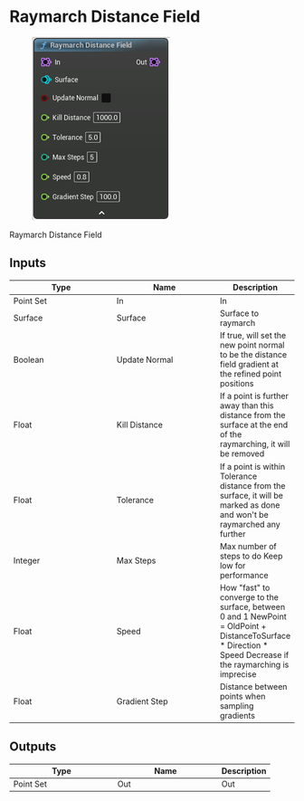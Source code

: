 # Raymarch Distance Field

<div align="left" data-full-width="false">

<figure><img src="Raymarch_Distance_Field.png" alt=""><figcaption></figcaption></figure>

</div>

Raymarch Distance Field

## Inputs

<table>
<thead><tr><th width="170">Type</th><th width="170">Name</th><th>Description</th></tr></thead>
<tbody>
<tr><td>Point Set</td><td>In</td><td>In</td></tr>
<tr><td>Surface</td><td>Surface</td><td>Surface to raymarch</td></tr>
<tr><td>Boolean</td><td>Update Normal</td><td>If true, will set the new point normal to be the distance field gradient
at the refined point positions</td></tr>
<tr><td>Float</td><td>Kill Distance</td><td>If a point is further away than this distance from the surface
at the end of the raymarching, it will be removed</td></tr>
<tr><td>Float</td><td>Tolerance</td><td>If a point is within Tolerance distance from the surface,
it will be marked as done and won't be raymarched any further</td></tr>
<tr><td>Integer</td><td>Max Steps</td><td>Max number of steps to do
Keep low for performance</td></tr>
<tr><td>Float</td><td>Speed</td><td>How "fast" to converge to the surface, between 0 and 1
NewPoint = OldPoint + DistanceToSurface * Direction * Speed
Decrease if the raymarching is imprecise</td></tr>
<tr><td>Float</td><td>Gradient Step</td><td>Distance between points when sampling gradients</td></tr>
</tbody>
</table>

## Outputs

<table>
<thead><tr><th width="170">Type</th><th width="170">Name</th><th>Description</th></tr></thead>
<tbody>
<tr><td>Point Set</td><td>Out</td><td>Out</td></tr>
</tbody>
</table>